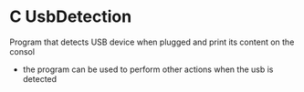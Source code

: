 # C UsbDetection
Program that detects USB device when plugged and print its content on the consol
- the program can be used to perform other actions when the usb is detected
